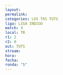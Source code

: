 ```yaml
---
layout: 
permalink: 
categories: LO5 TRS TUTS
liga: LIGA INDIGO
match: 4
local: TR
r1: 2
r2: 0
out: TUTS
stream: 
hora: 
fecha: 
ronda: "5"
---
```

